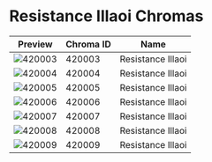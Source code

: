 # Resistance Illaoi Chromas



| Preview | Chroma ID | Name |
|---------|-----------|------|
| ![420003](https://raw.communitydragon.org/latest/plugins/rcp-be-lol-game-data/global/default/v1/champion-chroma-images/420/420003.png) | 420003 | Resistance Illaoi |
| ![420004](https://raw.communitydragon.org/latest/plugins/rcp-be-lol-game-data/global/default/v1/champion-chroma-images/420/420004.png) | 420004 | Resistance Illaoi |
| ![420005](https://raw.communitydragon.org/latest/plugins/rcp-be-lol-game-data/global/default/v1/champion-chroma-images/420/420005.png) | 420005 | Resistance Illaoi |
| ![420006](https://raw.communitydragon.org/latest/plugins/rcp-be-lol-game-data/global/default/v1/champion-chroma-images/420/420006.png) | 420006 | Resistance Illaoi |
| ![420007](https://raw.communitydragon.org/latest/plugins/rcp-be-lol-game-data/global/default/v1/champion-chroma-images/420/420007.png) | 420007 | Resistance Illaoi |
| ![420008](https://raw.communitydragon.org/latest/plugins/rcp-be-lol-game-data/global/default/v1/champion-chroma-images/420/420008.png) | 420008 | Resistance Illaoi |
| ![420009](https://raw.communitydragon.org/latest/plugins/rcp-be-lol-game-data/global/default/v1/champion-chroma-images/420/420009.png) | 420009 | Resistance Illaoi |
